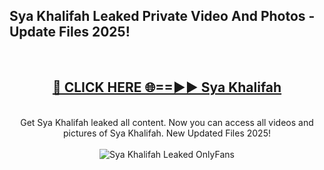 <h2>Sya Khalifah Leaked Private Video And Photos - Update Files 2025!</h2>
<br>
<div align="center">
<h2><a href="https://top-ai-tools.click/QrbHav" rel="nofollow">🔴 CLICK HERE 🌐==►► Sya Khalifah</a></h2>
<br>
Get Sya Khalifah leaked all content. Now you can access all videos and pictures of Sya Khalifah. New Updated Files 2025!
<br>
<br>
<a href="https://top-ai-tools.click/QrbHav" rel="nofollow" data-target="animated-image.originalLink"><img src="https://i.ibb.co.com/WyWwxjT/player-gif2.gif" alt="Sya Khalifah Leaked  OnlyFans" style="max-width: 100%; display: inline-block;" data-target="animated-image.originalImage"></a>
</div>
<br>